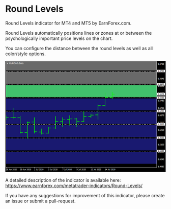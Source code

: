 # Round Levels

Round Levels indicator for MT4 and MT5 by EarnForex.com.

Round Levels automatically positions lines or zones at or between the psychologically important price levels on the chart.

You can configure the distance between the round levels as well as all color/style options.

![Round Levels - an example chart with inverted round levels zones](https://github.com/EarnForex/RoundLevels/blob/master/README%20Images/Round%20Levels.png)

A detailed description of the indicator is available here:
https://www.earnforex.com/metatrader-indicators/Round-Levels/

If you have any suggestions for improvement of this indicator, please create an issue or submit a pull-request.
